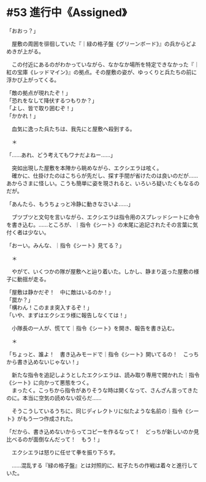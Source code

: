 # #53 進行中《Assigned》
「おおっ？」

　屋敷の周囲を徘徊していた『｜緑の格子盤《グリーンボード》』の兵からどよめきが上がる。

　この付近にあるのがわかっていながら、なかなか場所を特定できなかった『｜紅の宝庫《レッドマイン》』の拠点。その屋敷の姿が、ゆっくりと兵たちの前に浮かび上がってくる。

「敵の拠点が現れたぞ！」  
「恐れをなして降伏するつもりか？」  
「よし、皆で取り囲むぞ！」  
「かかれ！」

　血気に逸った兵たちは、我先にと屋敷へ殺到する。

　＊

「……あれ、どう考えてもワナだよねー……」

　突如出現した屋敷を本陣から眺めながら、エクシエラは呟く。  
　確かに、仕掛けたのはこちらが先だし、探す手間が省けたのは良いのだが……あからさまに怪しい。こうも簡単に姿を現されると、いろいろ疑いたくもなるのだが。

「あんたら、もうちょっと冷静に動きなさいよ……」

　ブツブツと文句を言いながら、エクシエラは指令用のスプレッドシートに命令を書き込む。……ところが、｜指令《シート》の末尾に追記されたその言葉に気付く者は少ない。

「おーい。みんな、｜指令《シート》見てる？」

　＊

　やがて、いくつかの隊が屋敷へと辿り着いた。しかし、静まり返った屋敷の様子に動揺が走る。

「屋敷は静かだぞ！　中に敵はいるのか！」  
「罠か？」  
「構わん！このまま突入するぞ！」  
「いや、まずはエクシエラ様に報告しなくては！」

　小隊長の一人が、慌てて｜指令《シート》を開き、報告を書き込む。

　＊

「ちょっと、誰よ！　書き込みモードで｜指令《シート》開いてるの！　こっちから書き込めないじゃない！」

　新たな指令を追記しようとしたエクシエラは、読み取り専用で開かれた｜指令《シート》に向かって悪態をつく。  
　まったく。こっちから指令がありそうな時は開くなって、さんざん言ってきたのに。本当に空気の読めない奴らだ……

　そうこうしているうちに、同じディレクトリに似たような名前の｜指令《シート》がもう一つ作成された。

「だから、書き込めないからってコピーを作るなって！　どっちが新しいのか見比べるのが面倒なんだって！　もう！」

　エクシエラは怒りに任せて拳を振り下ろす。

　……混乱する『緑の格子盤』とは対照的に、紅子たちの作戦は着々と進行していた。
